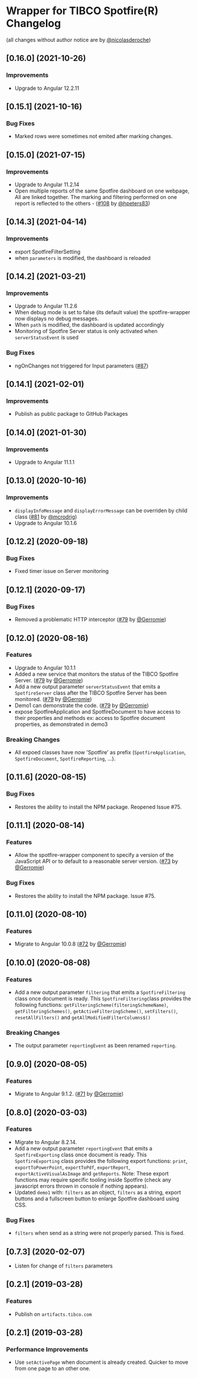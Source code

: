 Wrapper for TIBCO Spotfire(R) Changelog
===

(all changes without author notice are by [@nicolasderoche](https://github.com/nicolasderoche))

<a name="0.16.0"></a>
## [0.16.0] (2021-10-26)

### Improvements
 * Upgrade to Angular 12.2.11

<a name="0.15.1"></a>
## [0.15.1] (2021-10-16)

### Bug Fixes
 * Marked rows were sometimes not emited after marking changes.

<a name="0.15.0"></a>
## [0.15.0] (2021-07-15)

### Improvements
 * Upgrade to Angular 11.2.14
 * Open multiple reports of the same Spotfire dashboard on one webpage, All are linked together. The marking and filtering performed on one report is reflected to the others - ([#108](https://github.com/TIBCOSoftware/spotfire-wrapper/pull/108) by [@hpeters83](https://github.com/hpeters83))

<a name="0.14.3"></a>
## [0.14.3] (2021-04-14)

### Improvements
 * export SpotfireFilterSetting
 * when `parameters` is modified, the dashboard is reloaded

<a name="0.14.2"></a>
## [0.14.2] (2021-03-21)

### Improvements
 * Upgrade to Angular 11.2.6
 * When debug mode is set to false (its default value) the spotfire-wrapper now displays no debug messages.
 * When `path` is modified, the dashboard is updated accordingly
 * Monitoring of Spotfire Server status is only activated when `serverStatusEvent` is used

### Bug Fixes
 * ngOnChanges not triggered for Input parameters ([#87](https://github.com/TIBCOSoftware/spotfire-wrapper/issues/87))

<a name="0.14.1"></a>
## [0.14.1] (2021-02-01)

### Improvements
 * Publish as public package to GitHub Packages

<a name="0.14.0"></a>
## [0.14.0] (2021-01-30)

### Improvements
 * Upgrade to Angular 11.1.1


<a name="0.13.0"></a>
## [0.13.0] (2020-10-16)

### Improvements
 * `displayInfoMessage` and `displayErrorMessage` can be overriden by child class ([#81](https://github.com/TIBCOSoftware/spotfire-wrapper/pull/82) by [@mcrodrig](https://github.com/mcrodrig)) 
 * Upgrade to Angular 10.1.6

<a name="0.12.2"></a>
## [0.12.2] (2020-09-18)

### Bug Fixes
 * Fixed timer issue on Server monitoring

<a name="0.12.1"></a>
## [0.12.1] (2020-09-17)

### Bug Fixes
 * Removed a problematic HTTP interceptor ([#79](https://github.com/TIBCOSoftware/spotfire-wrapper/pull/79) by [@Gerromie](https://github.com/Gerromie))

<a name="0.12.0"></a>
## [0.12.0] (2020-08-16)

### Features
 * Upgrade to Angular 10.1.1
 * Added a new service that monitors the status of the TIBCO Spotfire Server. ([#79](https://github.com/TIBCOSoftware/spotfire-wrapper/pull/79) by [@Gerromie](https://github.com/Gerromie))
 * Add a new output parameter `serverStatusEvent` that emits a `SpotfireServer` class after the TIBCO Spotfire Server has been monitored. ([#79](https://github.com/TIBCOSoftware/spotfire-wrapper/pull/79) by [@Gerromie](https://github.com/Gerromie))
 * Demo1 can demonstrate the code. ([#79](https://github.com/TIBCOSoftware/spotfire-wrapper/pull/79) by [@Gerromie](https://github.com/Gerromie))
 * expose SpotfireApplication and SpotfireDocument to have access to their properties and methods 
   ex: access to Spotfire document properties, as demonstrated in demo3

### Breaking Changes
 * All expoed classes have now 'Spotfire' as prefix (`SpotfireApplication`, `SpotfireDocument`, `SpotfireReporting`, ...).

<a name="0.11.6"></a>
## [0.11.6] (2020-08-15)

### Bug Fixes
 * Restores the ability to install the NPM package. Reopened Issue #75.

<a name="0.11.1"></a>
## [0.11.1] (2020-08-14)

### Features
 * Allow the spotfire-wrapper component to specify a version of the JavaScript API or to default to a reasonable server version. ([#73](https://github.com/TIBCOSoftware/spotfire-wrapper/pull/73) by [@Gerromie](https://github.com/Gerromie))

### Bug Fixes
 * Restores the ability to install the NPM package. Issue #75.

<a name="0.11.0"></a>
## [0.11.0] (2020-08-10)

### Features
 * Migrate to Angular 10.0.8 ([#72](https://github.com/TIBCOSoftware/spotfire-wrapper/pull/72) by [@Gerromie](https://github.com/Gerromie))

<a name="0.10.0"></a>
## [0.10.0] (2020-08-08)

### Features
 * Add a new output parameter `filtering` that emits a `SpotfireFiltering` class  once document is ready.
   This `SpotfireFiltering`class provides the following functions: `getFilteringScheme(filteringSchemeName)`, `getFilteringSchemes()`, `getActiveFilteringScheme()`, `setFilters()`, `resetAllFilters()` and `getAllModifiedFilterColumns$()`

### Breaking Changes
 * The output parameter `reportingEvent` as been renamed `reporting`.

<a name="0.9.0"></a>
## [0.9.0] (2020-08-05)

### Features
 * Migrate to Angular 9.1.2. ([#71](https://github.com/TIBCOSoftware/spotfire-wrapper/pull/71) by [@Gerromie](https://github.com/Gerromie))

<a name="0.8.0"></a>
## [0.8.0] (2020-03-03)

### Features
 * Migrate to Angular 8.2.14.
 * Add a new output parameter `reportingEvent` that emits a `SpotfireExporting` class once document is ready.
   This `SpotfireExporting` class provides the following export functions: `print`, `exportToPowerPoint`, `exportToPdf`, `exportReport`, `exportActiveVisualAsImage` and `getReports`. Note: These export functions may require specific tooling inside Spotfire (check any javascript errors thrown in console if nothing appears).
 * Updated `demo1` with: `filters` as an object, `filters` as a string, export buttons and a fullscreen button to enlarge Spotfire dashboard using CSS.
### Bug Fixes
 * `filters` when send as a string were not properly parsed. This is fixed.

<a name="0.7.3"></a>
## [0.7.3] (2020-02-07)
 * Listen for change of `filters` parameters

<a name="0.2.1"></a>
## [0.2.1] (2019-03-28)

### Features
 * Publish on `artifacts.tibco.com`

<a name="0.1.0"></a>
## [0.2.1] (2019-03-28)

### Performance Improvements
 * Use `setActivePage` when document is already created. Quicker to move from one page to an other one.
